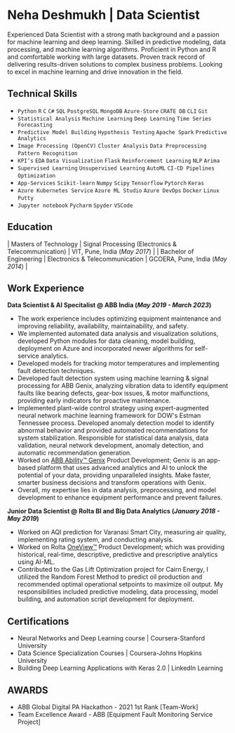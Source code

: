 # Neha Deshmukh | Data Scientist
Experienced Data Scientist with a strong math background and a passion for machine learning and deep learning. Skilled in predictive modeling, data processing, and machine learning algorithms. Proficient in Python and R and comfortable working with large datasets. Proven track record of delivering results-driven solutions to complex business problems. Looking to excel in machine learning and drive innovation in the field.

## Technical Skills
- `Python` `R` `C` `C#` `SQL` `PostgreSQL` `MongoDB` `Azure-Store` `CRATE DB` `CLI` `Git`
- `Statistical Analysis` `Machine Learning` `Deep Learning` `Time Series Forecasting` 
- `Predictive Model Building` `Hypothesis Testing` `Apache Spark` `Predictive Analytics` 
- `Image Processing (OpenCV)` `Cluster Analysis` `Data Preprocessing` `Pattern Recognition`
- `KPI’s` `EDA` `Data Visualization` `Flask` `Reinforcement Learning` `NLP` `Arima`  
- `Supervised Learning` `Unsupervised Learning` `AutoML` `CI-CD Pipelines` `Optimization`
- `App-Services` `Scikit-learn` `Numpy` `Scipy` `Tensorflow` `Pytorch` `Keras` 
- `Azure Kubernetes Service` `Azure ML Studio` `Azure DevOps` `Docker` `Linux` `Putty`
- `Jupyter notebook` `Pycharm` `Spyder` `VSCode`



## Education
|   Masters of Technology   | Signal Processing (Electronics & Telecommunication) | VIT, Pune, India (_May 2017_)      |
|   Bachelor of Engineering | Electronics & Telecommunication                     | GCOERA, Pune, India (_May 2014_)   |

## Work Experience

**Data Scientist & AI Specitalist @ ABB India (_May 2019 - March 2023_)**
- The work experience includes optimizing equipment maintenance and improving reliability, availability, maintainability, and safety.
- We implemented automated data analysis and visualization solutions, developed Python modules for data cleaning, model building, deployment on Azure and incorporated newer algorithms for     self-service analytics.
- Developed models for tracking motor temperatures and implementing fault detection techniques.
- Developed fault detection system using machine learning & signal processing for ABB Genix, analyzing vibration data to identify equipment faults like bearing defects, gear-box issues, &     motor malfunctions, providing early indicators for proactive maintenance.
- Implemented plant-wide control strategy using expert-augmented neural network machine learning framework for DOW's Estman Tennessee process. Developed anomaly detection model to identify 
  abnormal behavior and provided automated recommendations for system stabilization. Responsible for statistical data analysis, data validation, neural network development, anomaly 
  detection, and automatic recommendation generation.
- Worked on [ABB Ability™ Genix](https://www.youtube.com/watch?v=pcPMHGPuFbI&t=10s&ab_channel=ABBProcessAutomation) Product Development; Genix is an app-based platform that uses advanced      analytics and AI to unlock the potential of your data, providing unparalleled insights. Make faster, smarter business decisions and transform operations with Genix. 
- Overall, my expertise lies in data analysis, preprocessing, and model development to enhance equipment performance and prevent failures.

**Junior Data Scientist @ Rolta BI and Big Data Analytics (_January 2018 - May 2019_)**
- Worked on AQI prediction for Varanasi Smart City, measuring air quality, implementing rating system, and conducting analysis.
- Worked on Rolta [OneView™](https://www.youtube.com/watch?v=WPxfOX0bGX8&ab_channel=Rolta) Product Development; which was providing historical, real-time, descriptive, predictive and          prescriptive analytics using AI-ML.
- Contributed to the Gas Lift Optimization project for Cairn Energy, I utilized the Random Forest Method to predict oil production and recommended optimal operational setpoints to maximize    oil output. My responsibilities included predictive modeling, data processing, model building, and automation script development for deployment.

## Certifications
- Neural Networks and Deep Learning course | Coursera-Stanford University
- Data Science Specialization Courses | Coursera-Johns Hopkins University
- Building Deep Learning Applications with Keras 2.0 | LinkedIn Learning

## AWARDS
- ABB Global Digital PA Hackathon - 2021 1st Rank [Team-Work]
- Team Excellence Award - ABB [Equipment Fault Monitoring Service Project]

